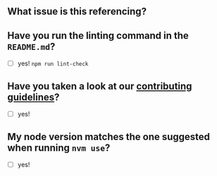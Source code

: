 ## What issue is this referencing?

<!--
Delete what is in this comment tag and reference an issue by typing # and then searching whatever key words

Say something like "this pr fixes #123" because github uses keywords like "fixes" to auto close the issues when the pr is merged. See more info [here](https://docs.github.com/en/issues/tracking-your-work-with-issues/linking-a-pull-request-to-an-issue#linking-a-pull-request-to-an-issue-using-a-keyword)
-->

## Have you run the linting command in the `README.md`?

-   [ ] yes! `npm run lint-check`

## Have you taken a look at our [contributing guidelines](https://github.com/devedmonton/DES-Website/blob/main/.github/CONTRIBUTING.md)?

-   [ ] yes!

## My node version matches the one suggested when running `nvm use`?

-   [ ] yes!
